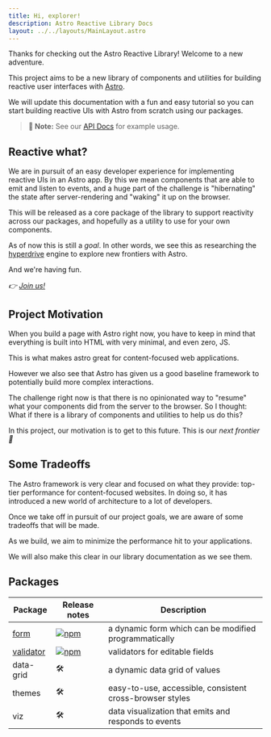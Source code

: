 ```yaml
---
title: Hi, explorer!
description: Astro Reactive Library Docs
layout: ../../layouts/MainLayout.astro
---
```


Thanks for checking out the Astro Reactive Library! Welcome to a new adventure.

This project aims to be a new library of components and utilities for building reactive user interfaces with [Astro](https://astro.build).

We will update this documentation with a fun and easy tutorial so you can start building reactive UIs with Astro from scratch using our packages.

> **📝 Note:** See our [API Docs](/en/api) for example usage.

## Reactive what?

We are in pursuit of an easy developer experience for implementing reactive UIs in an Astro app. By this we mean components that are able to emit and listen to events, and a huge part of the challenge is "hibernating" the state after server-rendering and "waking" it up on the browser.

This will be released as a core package of the library to support reactivity across our packages, and hopefully as a utility to use for your own components.

As of now this is still a _goal_. In other words, we see this as researching the [hyperdrive](https://starwars.fandom.com/wiki/Hyperdrive/Legends) engine to explore new frontiers with Astro.

And we're having fun.

_👉 [Join us!](https://github.com/astro-reactive/astro-reactive/blob/main/CONTRIBUTING.md#readme)_

## Project Motivation

When you build a page with Astro right now, you have to keep in mind that everything is built into HTML with very minimal, and even zero, JS.

This is what makes astro great for content-focused web applications.

However we also see that Astro has given us a good baseline framework to potentially build more complex interactions.

The challenge right now is that there is no opinionated way to "resume" what your components did from the server to the browser. So I thought: What if there is a library of components and utilities to help us do this?

In this project, our motivation is to get to this future. This is our _next frontier 🚀_

## Some Tradeoffs

The Astro framework is very clear and focused on what they provide: top-tier performance for content-focused websites. In doing so, it has introduced a new world of architecture to a lot of developers.

Once we take off in pursuit of our project goals, we are aware of some tradeoffs that will be made.

As we build, we aim to minimize the performance hit to your applications.

We will also make this clear in our library documentation as we see them.

## Packages

| Package                                                                                              | Release notes                                                                                     | Description                                              |
| ---------------------------------------------------------------------------------------------------- | ------------------------------------------------------------------------------------------------- | -------------------------------------------------------- |
| [form](/en/api/form/form-component)                                                                  | [![npm](https://img.shields.io/npm/v/@astro-reactive/form)](./packages/form/RELEASE.md)           | a dynamic form which can be modified programmatically    |
| [validator](https://github.com/astro-reactive/astro-reactive/blob/main/packages/validator/README.md) | [![npm](https://img.shields.io/npm/v/@astro-reactive/validator)](./packages/validator/RELEASE.md) | validators for editable fields                           |
| data-grid                                                                                            | 🛠                                                                                                 | a dynamic data grid of values                            |
| themes                                                                                               | 🛠                                                                                                 | easy-to-use, accessible, consistent cross-browser styles |
| viz                                                                                                  | 🛠                                                                                                 | data visualization that emits and responds to events     |

